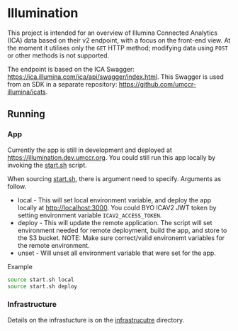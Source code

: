 # Illumination

This project is intended for an overview of Illumina Connected Analytics (ICA) data based on their v2 endpoint, with a focus on the front-end view.
At the moment it utilises only the `GET` HTTP method; modifying data using `POST` or other methods is not supported.

The endpoint is based on the ICA Swagger: <https://ica.illumina.com/ica/api/swagger/index.html>.
This Swagger is used from an SDK in a separate repository: <https://github.com/umccr-illumina/icats>.

## Running

### App

Currently the app is still in development and deployed at <https://illumination.dev.umccr.org>. 
You could still run this app locally by invoking the [start.sh](start.sh) script.

When sourcing [start.sh](start.sh), there is argument need to specify. Arguments as follow.

- local - This will set local environment variable, and deploy the app locally at <http://localhost:3000>. You could BYO ICAV2 JWT token by setting environment variable `ICAV2_ACCESS_TOKEN`.
- deploy - This will update the remote application. The script will set environment needed for remote deployment, build the app, and store to the S3 bucket. NOTE: Make sure correct/valid environemt variables for the remote environment.
- unset - Will unset all environment variable that were set for the app.

Example
```bash
source start.sh local
source start.sh deploy
```

### Infrastructure
Details on the infrastucture is on the [infrastrucutre](infrastructure/README.md) directory.
